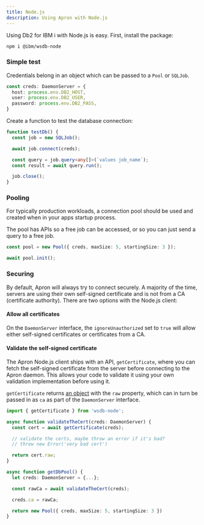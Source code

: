 ```yaml
---
title: Node.js
description: Using Apron with Node.js
---
```


Using Db2 for IBM i with Node.js is easy. First, install the package:

```sh
npm i @ibm/wsdb-node
```

### Simple test

Credentials belong in an object which can be passed to a `Pool` or `SQLJob`.

```ts
const creds: DaemonServer = {
  host: process.env.DB2_HOST,
  user: process.env.DB2_USER,
  password: process.env.DB2_PASS,
}
```

Create a function to test the database connection:

```ts
function testDb() {
  const job = new SQLJob();

  await job.connect(creds);

  const query = job.query<any[]>(`values job_name`);
  const result = await query.run();

  job.close();
}
```

### Pooling

For typically production workloads, a connection pool should be used and created when in your apps startup process.

The pool has APIs so a free job can be accessed, or so you can just send a query to a free job.

```ts
const pool = new Pool({ creds, maxSize: 5, startingSize: 3 });

await pool.init();
```

### Securing

By default, Apron will always try to connect securely. A majority of the time, servers are using their own self-signed certificate and is not from a CA (certificate authority). There are two options with the Node.js client:

#### Allow all certificates

On the `DaemonServer` interface, the `ignoreUnauthorized` set to `true` will allow either self-signed certificates or certificates from a CA.

#### Validate the self-signed certificate

The Apron Node.js client ships with an API, `getCertificate`, where you can fetch the self-signed certificate from the server before connecting to the Apron daemon. This allows your code to validate it using your own validation implementation before using it.

`getCertificate` returns [an object](https://nodejs.org/api/tls.html#certificate-object) with the `raw` property, which can in turn be passed in as `ca` as part of the `DaemonServer` interface.

```ts
import { getCertificate } from 'wsdb-node';

async function validateTheCert(creds: DaemonServer) {
  const cert = await getCertificate(creds);

  // validate the certs, maybe throw an error if it's bad?
  // throw new Error('very bad cert')

  return cert.raw;
}

async function getDbPool() {
  let creds: DaemonServer = {...};

  const rawCa = await validateTheCert(creds);

  creds.ca = rawCa;

  return new Pool({ creds, maxSize: 5, startingSize: 3 })
}
```